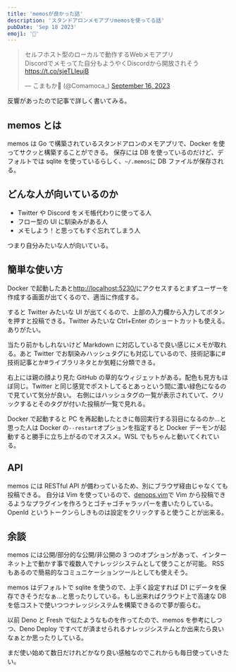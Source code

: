 ```yaml
---
title: 'memosが良かった話'
description: 'スタンドアロンメモアプリmemosを使ってる話'
pubDate: 'Sep 18 2023'
emoji: '🦊'
---
```


<blockquote class="twitter-tweet"><p lang="ja" dir="ltr">セルフホスト型のローカルで動作するWebメモアプリ<br>Discordでメモってた自分もようやくDiscordから開放されそう<a href="https://t.co/sjeTLIeujB">https://t.co/sjeTLIeujB</a></p>&mdash; こまもか🦊 (@Comamoca_) <a href="https://twitter.com/Comamoca_/status/1702895674533233063?ref_src=twsrc%5Etfw">September 16, 2023</a></blockquote> <script async src="https://platform.twitter.com/widgets.js" charset="utf-8"></script>

反響があったので記事で詳しく書いてみる。

## memos とは

memos は Go で構築されているスタンドアロンのメモアプリで、Docker を使ってサクッと構築することができる。
保存には DB を使っているのだけど、デフォルトでは sqlite を使っているらしく、`~/.memos`に DB ファイルが保存される。

## どんな人が向いているのか

- Twitter や Discord をメモ帳代わりに使ってる人
- フロー型の UI に馴染みがある人
- メモしよう！と思ってもすぐ忘れてしまう人

つまり自分みたいな人が向いている。

## 簡単な使い方

Docker で起動したあと[http://localhost:5230/](http://localhost:5230/)にアクセスするとまずユーザーを作成する画面が出てくるので、適当に作成する。

すると Twitter みたいな UI が出てくるので、上部の入力欄から入力してボタンを押すと投稿できる。Twitter みたいな Ctrl+Enter のショートカットも使える。ありがたい。

当たり前かもしれないけど Markdown に対応しているで良い感じにメモが取れる。あと Twitter でお馴染みハッシュタグにも対応しているので、技術記事に#技術記事とか#ライブラリネタとか気軽に分類できる。

右上には親の顔より見た GitHub の草的なウィジェットがある。配色も見方もほぼ同じ。Twitter と同じ感覚でポストしてるとあっという間に濃い緑色になるので見ていて気分が良い。
右側にはハッシュタグの一覧が表示されていて、クリックするとそのタグが付いた投稿が一覧で見れる。

Docker で起動すると PC を再起動したときに毎回実行する羽目になるのか...と思った人は Docker の`--restart`オプションを指定すると Docker デーモンが起動すると勝手に立ち上がるのでオススメ。WSL でもちゃんと動いてくれている。

## API

memos には RESTful API が備わっているため、別にブラウザ経由じゃなくても投稿できる。
自分は Vim を使っているので、[denops.vim](https://github.com/vim-denops/denops.vim)で Vim から投稿できるようなプラグインを作ろうとゴチャゴチャラッパーを書いたりしている。
OpenId というトークンらしきものは設定をクリックすると使うことが出来る。

## 余談

memos には公開/部分的な公開/非公開の 3 つのオプションがあって、インターネット上で動かす事で複数人でナレッジシステムとして使うことが可能。
RSS もあるので簡易的なコミュニケーションツールとしても使えそう。

memos はデフォルトで sqlite を使うので、上手く設定すれば D1 にデータを保存できそうだなぁ...と思ったりしている。もし出来ればクラウド上で高速な DB を低コストで使いつつナレッジシステムを構築できるので夢が膨らむ。

以前 Deno と Fresh で似たようなものを作ってたので、memos を参考にしつつ、Deno Deploy ですべてが済ませられるナレッジシステムとか出来たら良いなぁとか思ったりしている。

まだ使い始めて数日だけれどかなり良い感触なのでこれからも毎日使っていきたい。
